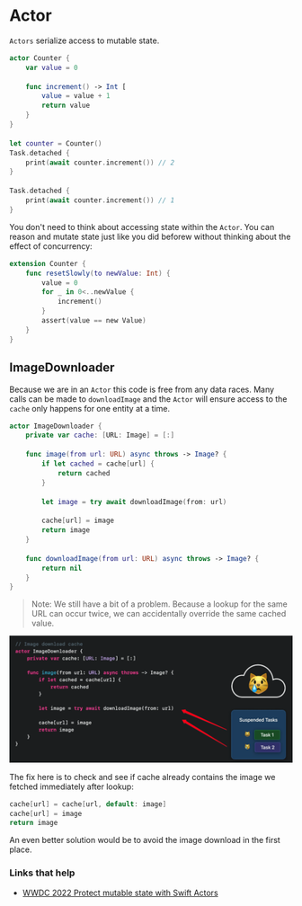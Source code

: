 # Actor

`Actors` serialize access to mutable state.

```swift
actor Counter {
	var value = 0
	
	func increment() -> Int [
		value = value + 1
		return value
	}
}

let counter = Counter()
Task.detached {
	print(await counter.increment()) // 2
}

Task.detached {
	print(await counter.increment()) // 1
}
```

You don't need to think about accessing state within the `Actor`. You can reason and mutate state just like you did beforew without thinking about the effect of concurrency:

```swift
extension Counter {
	func resetSlowly(to newValue: Int) {
		value = 0
		for _ in 0<..newValue {
			increment()
		}
		assert(value == new Value)
	}
}
```

## ImageDownloader

Because we are in an `Actor` this code is free from any data races. Many calls can be made to `downloadImage` and the `Actor` will ensure access to the `cache` only happens for one entity at a time.

```swift
actor ImageDownloader {
    private var cache: [URL: Image] = [:]

    func image(from url: URL) async throws -> Image? {
        if let cached = cache[url] {
            return cached
        }

        let image = try await downloadImage(from: url)

        cache[url] = image
        return image
    }

    func downloadImage(from url: URL) async throws -> Image? {
        return nil
    }
}
```

> Note: We still have a bit of a problem. Because a lookup for the same URL can occur twice, we can accidentally override the same cached value.

![](images/1.png)

The fix here is to check and see if cache already contains the image we fetched immediately after lookup:

```swift
cache[url] = cache[url, default: image]
cache[url] = image
return image
```

An even better solution would be to avoid the image download in the first place.



### Links that help

- [WWDC 2022 Protect mutable state with Swift Actors](https://developer.apple.com/videos/play/wwdc2021/10133)
